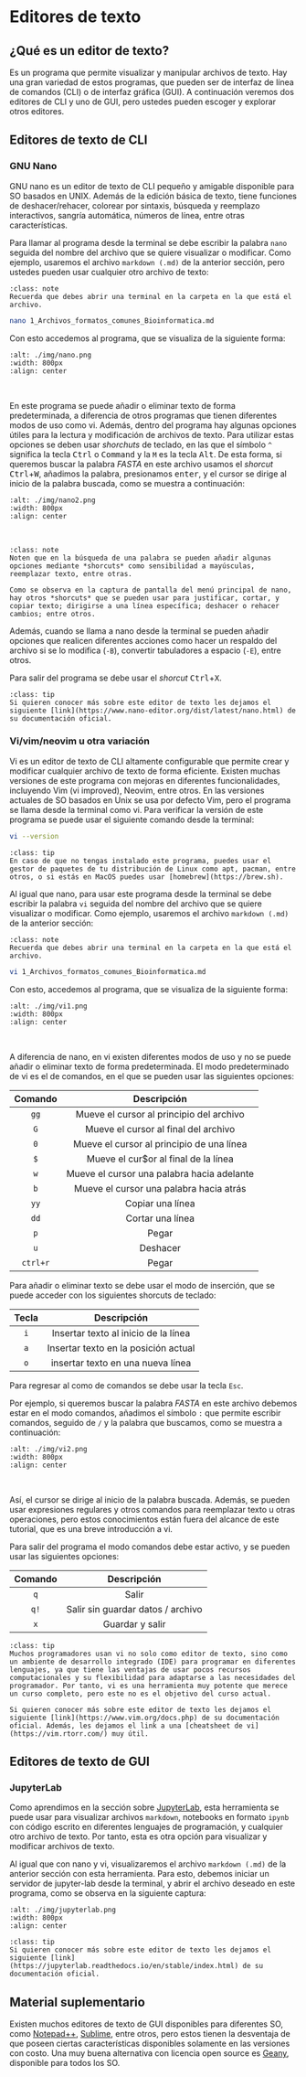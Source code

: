 # Editores de texto

## ¿Qué es un editor de texto?

Es un programa que permite visualizar y manipular archivos de texto. Hay una gran variedad de estos programas, que pueden ser de interfaz de línea de comandos (CLI) o de interfaz gráfica (GUI). A continuación veremos dos editores de CLI y uno de GUI, pero ustedes pueden escoger y explorar otros editores.

## Editores de texto de CLI

### GNU Nano

GNU nano es un editor de texto de CLI pequeño y amigable disponible para SO basados en UNIX. Además de la edición básica de texto, tiene funciones de deshacer/rehacer, colorear por sintaxis, búsqueda y reemplazo interactivos, sangría automática, números de línea, entre otras características.

Para llamar al programa desde la terminal se debe escribir la palabra `nano` seguida del nombre del archivo que se quiere visualizar o modificar. Como ejemplo, usaremos el archivo `markdown (.md)` de la anterior sección, pero ustedes pueden usar cualquier otro archivo de texto:

```{admonition} Nota
:class: note
Recuerda que debes abrir una terminal en la carpeta en la que está el archivo.
```

```bash
nano 1_Archivos_formatos_comunes_Bioinformatica.md
```

Con esto accedemos al programa, que se visualiza de la siguiente forma:

```{image} ./img/nano.png
:alt: ./img/nano.png
:width: 800px
:align: center
```

<br />

En este programa se puede añadir o eliminar texto de forma predeterminada, a diferencia de otros programas que tienen diferentes modos de uso como vi. Además, dentro del programa hay algunas opciones útiles para la lectura y modificación de archivos de texto. Para utilizar estas opciones se deben usar *shorchuts* de teclado, en las que el símbolo `^` significa la tecla <kbd>Ctrl</kbd> o <kbd>Command</kbd> y la `M` es la tecla <kbd>Alt</kbd>. De esta forma, si queremos buscar la palabra *FASTA* en este archivo usamos el *shorcut* <kbd>Ctrl</kbd>+<kbd>W</kbd>, añadimos la palabra, presionamos <kbd>enter</kbd>, y el cursor se dirige al inicio de la palabra buscada, como se muestra a continuación:

```{image} ./img/nano2.png
:alt: ./img/nano2.png
:width: 800px
:align: center
```

<br />

```{admonition} Nota
:class: note
Noten que en la búsqueda de una palabra se pueden añadir algunas opciones mediante *shorcuts* como sensibilidad a mayúsculas, reemplazar texto, entre otras.

Como se observa en la captura de pantalla del menú principal de nano, hay otros *shorcuts* que se pueden usar para justificar, cortar, y copiar texto; dirigirse a una línea específica; deshacer o rehacer cambios; entre otros.
```

Además, cuando se llama a nano desde la terminal se pueden añadir opciones que realicen diferentes acciones como hacer un respaldo del archivo si se lo modifica (`-B`), convertir tabuladores a espacio (`-E`), entre otros.  

Para salir del programa se debe usar el *shorcut* <kbd>Ctrl</kbd>+<kbd>X</kbd>.

```{admonition} Tip
:class: tip
Si quieren conocer más sobre este editor de texto les dejamos el siguiente [link](https://www.nano-editor.org/dist/latest/nano.html) de su documentación oficial. 
```

### Vi/vim/neovim u otra variación

Vi es un editor de texto de CLI altamente configurable que permite crear y modificar cualquier archivo de texto de forma eficiente. Existen muchas versiones de este programa con mejoras en diferentes funcionalidades, incluyendo Vim (vi improved), Neovim, entre otros. En las versiones actuales de SO basados en Unix se usa por defecto Vim, pero el programa se llama desde la terminal como vi. Para verificar la versión de este programa se puede usar el siguiente comando desde la terminal:

```bash
vi --version 
```

```{admonition} Tip
:class: tip
En caso de que no tengas instalado este programa, puedes usar el gestor de paquetes de tu distribución de Linux como apt, pacman, entre otros, o si estás en MacOS puedes usar [homebrew](https://brew.sh).
```

Al igual que nano, para usar este programa desde la terminal se debe escribir la palabra `vi` seguida del nombre del archivo que se quiere visualizar o modificar. Como ejemplo, usaremos el archivo `markdown (.md)` de la anterior sección:

```{admonition} Nota
:class: note
Recuerda que debes abrir una terminal en la carpeta en la que está el archivo.
```

```bash
vi 1_Archivos_formatos_comunes_Bioinformatica.md
```

Con esto, accedemos al programa, que se visualiza de la siguiente forma:

```{image} ./img/vi1.png
:alt: ./img/vi1.png
:width: 800px
:align: center
```

<br />

A diferencia de nano, en vi existen diferentes modos de uso y no se puede añadir o eliminar texto de forma predeterminada. El modo predeterminado de vi es el de comandos, en el que se pueden usar las siguientes opciones:

| **Comando**| **Descripción** |
|:---:|:---:|
| `gg`  | Mueve el cursor al principio del archivo|
| `G`  | Mueve el cursor al final del archivo|
| `0`  | Mueve el cursor al principio de una línea|
| `$`  | Mueve el cur$or al final de la línea|
| `w`  | Mueve el cursor una palabra hacia adelante|
| `b`  | Mueve el cursor una palabra hacia atrás |
| `yy`  | Copiar una línea |
| `dd`  | Cortar una línea|
| `p`  | Pegar|
| `u`  | Deshacer|
| `ctrl+r` | Pegar|

Para añadir o eliminar texto se debe usar el modo de inserción, que se puede acceder con los siguientes shorcuts de teclado:

|**Tecla**| **Descripción** |
|:---:|:---:|
| `i` | Insertar texto al inicio de la línea |
| `a` | Insertar texto en la posición actual |
| `o` | insertar texto en una nueva línea |

Para regresar al como de comandos se debe usar la tecla `Esc`.

Por ejemplo, si queremos buscar la palabra *FASTA* en este archivo debemos estar en el modo comandos, añadimos el símbolo `:` que permite escribir comandos, seguido de `/` y la palabra que buscamos, como se muestra a continuación:

```{image} ./img/vi2.png
:alt: ./img/vi2.png
:width: 800px
:align: center
```

<br />

Así, el cursor se dirige al inicio de la palabra buscada. Además, se pueden usar expresiones regulares y otros comandos para reemplazar texto u otras operaciones, pero estos conocimientos están fuera del alcance de este tutorial, que es una breve introducción a vi.

Para salir del programa el modo comandos debe estar activo, y se pueden usar las siguientes opciones:

|**Comando**| **Descripción** |
|:---:|:---:|
| `q` | Salir |
| `q!` | Salir sin guardar datos / archivo |
| `x` | Guardar y salir |

```{admonition} Tip
:class: tip
Muchos programadores usan vi no solo como editor de texto, sino como un ambiente de desarrollo integrado (IDE) para programar en diferentes lenguajes, ya que tiene las ventajas de usar pocos recursos computacionales y su flexibilidad para adaptarse a las necesidades del programador. Por tanto, vi es una herramienta muy potente que merece un curso completo, pero este no es el objetivo del curso actual.

Si quieren conocer más sobre este editor de texto les dejamos el siguiente [link](https://www.vim.org/docs.php) de su documentación oficial. Además, les dejamos el link a una [cheatsheet de vi](https://vim.rtorr.com/) muy útil. 
```

## Editores de texto de GUI

### JupyterLab

Como aprendimos en la sección sobre [JupyterLab](../02_JupyterLab/0_Resumen.md), esta herramienta se puede usar para visualizar archivos `markdown`, notebooks en formato `ipynb` con código escrito en diferentes lenguajes de programación, y cualquier otro archivo de texto. Por tanto, esta es otra opción para visualizar y modificar archivos de texto.

Al igual que con nano y vi, visualizaremos el archivo `markdown (.md)` de la anterior sección con esta herramienta. Para esto, debemos iniciar un servidor de jupyter-lab desde la terminal, y abrir el archivo deseado en este programa, como se observa en la siguiente captura: 

```{image} ./img/jupyterlab.png
:alt: ./img/jupyterlab.png
:width: 800px
:align: center
```

```{admonition} Tip
:class: tip
Si quieren conocer más sobre este editor de texto les dejamos el siguiente [link](https://jupyterlab.readthedocs.io/en/stable/index.html) de su documentación oficial.  
```

## Material suplementario

Existen muchos editores de texto de GUI disponibles para diferentes SO, como [Notepad++](https://notepad-plus-plus.org/), [Sublime](https://www.sublimetext.com/), entre otros, pero estos tienen la desventaja de que poseen ciertas características disponibles solamente en las versiones con costo. Una muy buena alternativa con licencia open source es [Geany](https://www.geany.org/), disponible para todos los SO.
